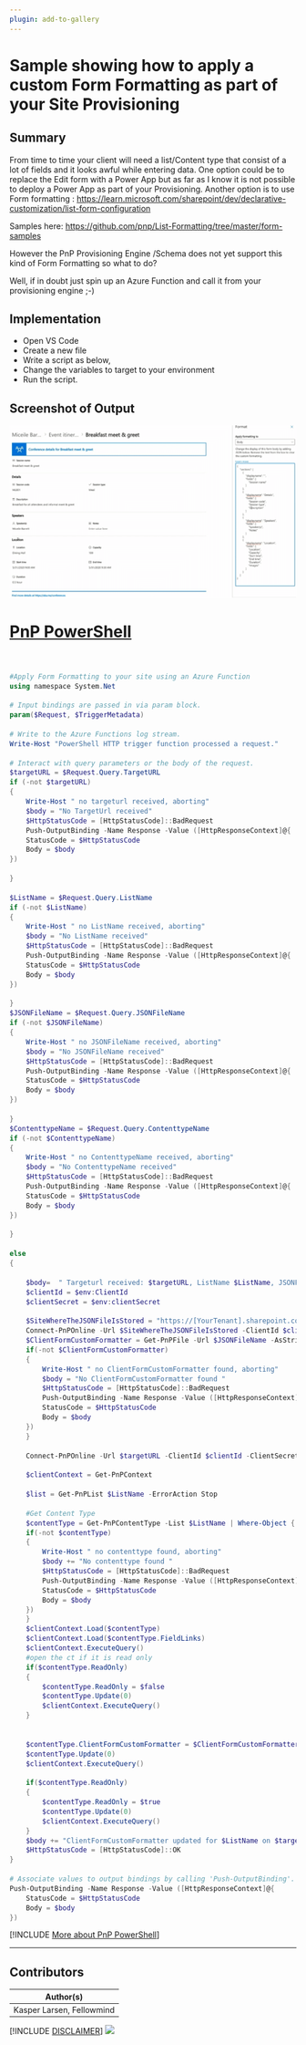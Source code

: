 ```yaml
---
plugin: add-to-gallery
---
```


# Sample showing how to apply a custom Form Formatting as part of your Site Provisioning

## Summary

From time to time your client will need a list/Content type that consist of a lot of fields and it looks awful while entering data. One option could be to replace the Edit form with a Power App but as far as I know it is not possible to deploy a Power App as part of your Provisioning.
Another option is to use Form formatting :
https://learn.microsoft.com/sharepoint/dev/declarative-customization/list-form-configuration

Samples here: https://github.com/pnp/List-Formatting/tree/master/form-samples

However the PnP Provisioning Engine /Schema does not yet support this kind of Form Formatting so what to do?

Well, if in doubt just spin up an Azure Function and call it from your provisioning engine ;-)

## Implementation

- Open VS Code
- Create a new file
- Write a script as below,
- Change the variables to target to your environment
- Run the script.
 
## Screenshot of Output 

![Example Screenshot](assets/example.png)

# [PnP PowerShell](#tab/pnpps)
```powershell


#Apply Form Formatting to your site using an Azure Function
using namespace System.Net

# Input bindings are passed in via param block.
param($Request, $TriggerMetadata)

# Write to the Azure Functions log stream.
Write-Host "PowerShell HTTP trigger function processed a request."

# Interact with query parameters or the body of the request.
$targetURL = $Request.Query.TargetURL
if (-not $targetURL) 
{
    Write-Host " no targeturl received, aborting"
    $body = "No TargetUrl received"
    $HttpStatusCode = [HttpStatusCode]::BadRequest
    Push-OutputBinding -Name Response -Value ([HttpResponseContext]@{
    StatusCode = $HttpStatusCode
    Body = $body
})

}

$ListName = $Request.Query.ListName
if (-not $ListName) 
{
    Write-Host " no ListName received, aborting"
    $body = "No ListName received"
    $HttpStatusCode = [HttpStatusCode]::BadRequest
    Push-OutputBinding -Name Response -Value ([HttpResponseContext]@{
    StatusCode = $HttpStatusCode
    Body = $body
})

}
$JSONFileName = $Request.Query.JSONFileName
if (-not $JSONFileName) 
{
    Write-Host " no JSONFileName received, aborting"
    $body = "No JSONFileName received"
    $HttpStatusCode = [HttpStatusCode]::BadRequest
    Push-OutputBinding -Name Response -Value ([HttpResponseContext]@{
    StatusCode = $HttpStatusCode
    Body = $body
})

}
$ContenttypeName = $Request.Query.ContenttypeName
if (-not $ContenttypeName) 
{
    Write-Host " no ContenttypeName received, aborting"
    $body = "No ContenttypeName received"
    $HttpStatusCode = [HttpStatusCode]::BadRequest
    Push-OutputBinding -Name Response -Value ([HttpResponseContext]@{
    StatusCode = $HttpStatusCode
    Body = $body
})

}

else
{

    $body=  " Targeturl received: $targetURL, ListName $ListName, JSONFileName $JSONFileName ,ContenttypeName : $ContenttypeName"
    $clientId = $env:ClientId
    $clientSecret = $env:clientSecret
    
    $SiteWhereTheJSONFileIsStored = "https://[YourTenant].sharepoint.com/sites/[YourSite]" #could also be a parameter if required
    Connect-PnPOnline -Url $SiteWhereTheJSONFileIsStored -ClientId $clientId -ClientSecret $clientSecret
    $ClientFormCustomFormatter = Get-PnPFile -Url $JSONFileName -AsString
    if(-not $ClientFormCustomFormatter)
    {
        Write-Host " no ClientFormCustomFormatter found, aborting"
        $body = "No ClientFormCustomFormatter found "
        $HttpStatusCode = [HttpStatusCode]::BadRequest
        Push-OutputBinding -Name Response -Value ([HttpResponseContext]@{
        StatusCode = $HttpStatusCode
        Body = $body
    })    
    }
    
    Connect-PnPOnline -Url $targetURL -ClientId $clientId -ClientSecret $clientSecret 
    
    $clientContext = Get-PnPContext 

    $list = Get-PnPList $ListName -ErrorAction Stop

    #Get Content Type
    $contentType = Get-PnPContentType -List $ListName | Where-Object { $_.Name -eq $ContenttypeName -or $_.Name -eq "Element" }
    if(-not $contentType)
    {
        Write-Host " no contenttype found, aborting"
        $body += "No contenttype found "
        $HttpStatusCode = [HttpStatusCode]::BadRequest
        Push-OutputBinding -Name Response -Value ([HttpResponseContext]@{
        StatusCode = $HttpStatusCode
        Body = $body
    })  
    }
    $clientContext.Load($contentType)
    $clientContext.Load($contentType.FieldLinks)
    $clientContext.ExecuteQuery()
    #open the ct if it is read only
    if($contentType.ReadOnly)
    {
        $contentType.ReadOnly = $false    
        $contentType.Update(0)
        $clientContext.ExecuteQuery()
    }


    $contentType.ClientFormCustomFormatter = $ClientFormCustomFormatter
    $contentType.Update(0)
    $clientContext.ExecuteQuery()

    if($contentType.ReadOnly)
    {
        $contentType.ReadOnly = $true    
        $contentType.Update(0)
        $clientContext.ExecuteQuery()
    }
    $body += "ClientFormCustomFormatter updated for $ListName on $targetURL"
    $HttpStatusCode = [HttpStatusCode]::OK
}

# Associate values to output bindings by calling 'Push-OutputBinding'.
Push-OutputBinding -Name Response -Value ([HttpResponseContext]@{
    StatusCode = $HttpStatusCode
    Body = $body
})

```
[!INCLUDE [More about PnP PowerShell](../../docfx/includes/MORE-PNPPS.md)]
***

## Contributors

| Author(s) |
|-----------|
| Kasper Larsen, Fellowmind|

[!INCLUDE [DISCLAIMER](../../docfx/includes/DISCLAIMER.md)]
<img src="https://m365-visitor-stats.azurewebsites.net/script-samples/scripts/spo-apply-custom-form-formatting-json" aria-hidden="true" />
